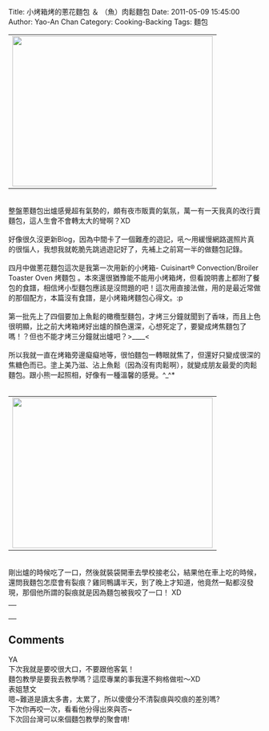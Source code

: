 Title: 小烤箱烤的蔥花麵包 ＆ （魚）肉鬆麵包
Date: 2011-05-09 15:45:00
Author: Yao-An Chan
Category: Cooking-Backing
Tags: 麵包


<div class='post'>
<center><table style="width: auto;"><tbody><tr><td><a href="https://picasaweb.google.com/lh/photo/-jIqd1cTzSMTfSsR3MS97A?feat=embedwebsite"><img height="300" src="https://lh4.googleusercontent.com/_mvtDPM7iODU/TanifQUVa4I/AAAAAAAAKbQ/v879znEbf-w/s400/P1020246.jpg" width="400" /></a></td></tr></tbody></table></center><br />整盤蔥麵包出爐感覺超有氣勢的，頗有夜市販賣的氣氛，萬一有一天我真的改行賣麵包，這人生會不會轉太大的彎啊？XD<br /><br />好像很久沒更新Blog，因為中間卡了一個難產的遊記，吼～用緩慢網路選照片真的很惱人，我想我就乾脆先跳過遊記好了，先補上之前寫一半的做麵包記錄。<br /><br />四月中做蔥花麵包這次是我第一次用新的小烤箱- Cuisinart® Convection/Broiler Toaster Oven 烤麵包 。本來還很猶豫能不能用小烤箱烤，但看說明書上都附了餐包的食譜，相信烤小型麵包應該是沒問題的吧！這次用直接法做，用的是最近常做的那個配方，本篇沒有食譜，是小烤箱烤麵包心得文。:p<br /><br />第一批先上了四個要加上魚鬆的橄欖型麵包，才烤三分鐘就聞到了香味，而且上色很明顯，比之前大烤箱烤好出爐的顏色還深，心想死定了，要變成烤焦麵包了嗎！？但也不能才烤三分鐘就出爐吧？&gt;____&lt;<br /><br /><div style="margin-bottom: 0px; margin-left: 0px; margin-right: 0px; margin-top: 0px;">所以我就一直在烤箱旁邊癡癡地等，很怕麵包一轉眼就焦了，但還好只變成很深的焦糖色而已。塗上美乃滋、沾上魚鬆（因為沒有肉鬆啊），就變成朋友最愛的肉鬆麵包。跟小熊一起照相，好像有一種溫馨的感覺。^_^*</div><br /><center><table style="width: auto;"><tbody><tr><td><a href="https://picasaweb.google.com/lh/photo/6iBi9GJtztf3DpXucTK7xA?feat=embedwebsite"><img height="300" src="https://lh4.googleusercontent.com/_mvtDPM7iODU/Tanie4WzOpI/AAAAAAAAKbI/eZTQEn2JHAk/s400/P1020243.jpg" width="400" /></a></td></tr></tbody></table></center><br />剛出爐的時候吃了一口，然後就裝袋開車去學校接老公，結果他在車上吃的時候，還問我麵包怎麼會有裂痕？雞同鴨講半天，到了晚上才知道，他竟然一點都沒發現，那個他所謂的裂痕就是因為麵包被我咬了一口！ XD<br /><center><table style="width: auto;"><tbody><tr><td><br /></td></tr></tbody></table></center></div>
<h2>Comments</h2>
<div class='comments'>
<div class='comment'>
<div class='author'>YA</div>
<div class='content'>
下次我就是要咬很大口，不要跟他客氣！<br />麵包教學是要我去教學嗎？這麼專業的事我還不夠格做啦～XD</div>
</div>
<div class='comment'>
<div class='author'>表姐慧文</div>
<div class='content'>
嗯~難道是讀太多書，太累了，所以傻傻分不清裂痕與咬痕的差別嗎?<br />下次你再咬一次，看看他分得出來與否~<br />下次回台灣可以來個麵包教學的聚會唷!</div>
</div>
</div>
